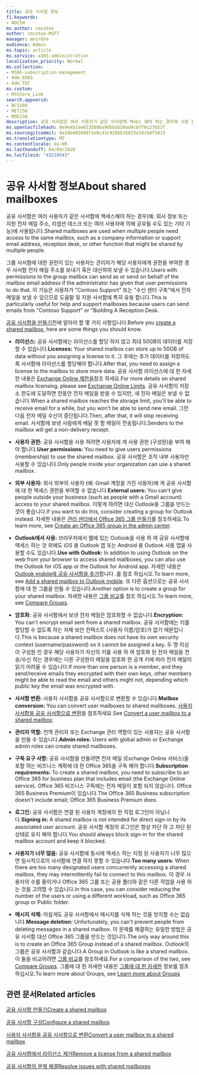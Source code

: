 ```yaml
---
title: 공유 사서함 정보
f1.keywords:
- NOCSH
ms.author: cmcatee
author: cmcatee-MSFT
manager: mnirkhe
audience: Admin
ms.topic: article
ms.service: o365-administration
localization_priority: Normal
ms.collection:
- M365-subscription-management
- Adm_O365
- Adm_TOC
ms.custom:
- MSStore_Link
search.appverid:
- BCS160
- MET150
- MOE150
description: 공유 사서함은 여러 사용자가 같은 사서함에 액세스 해야 하는 경우에 사용 됩니다. 공유 사서함을 만들기 전에 알아야 할 사항에 대해 알아봅니다.
ms.openlocfilehash: 8e9e4b1ae0235886a9dbb5b39ad4c0f78c27b53f
ms.sourcegitcommit: 4a34b48584071e0c43c920bb35025e34cb4f5d15
ms.translationtype: MT
ms.contentlocale: ko-KR
ms.lasthandoff: 04/09/2020
ms.locfileid: "43210543"
---
```

# <a name="about-shared-mailboxes"></a><span data-ttu-id="708ca-104">공유 사서함 정보</span><span class="sxs-lookup"><span data-stu-id="708ca-104">About shared mailboxes</span></span>

<span data-ttu-id="708ca-105">공유 사서함은 여러 사용자가 같은 사서함에 액세스해야 하는 경우(예: 회사 정보 또는 지원 전자 메일 주소, 리셉션 데스크 또는 여러 사용자에 의해 공유될 수도 있는 기타 기능)에 사용됩니다.</span><span class="sxs-lookup"><span data-stu-id="708ca-105">Shared mailboxes are used when multiple people need access to the same mailbox, such as a company information or support email address, reception desk, or other function that might be shared by multiple people.</span></span>

<span data-ttu-id="708ca-106">그룹 사서함에 대한 권한이 있는 사용자는 관리자가 해당 사용자에게 권한을 부여한 경우 사서함 전자 메일 주소를 보내기 혹은 대신하여 보낼 수 있습니다.</span><span class="sxs-lookup"><span data-stu-id="708ca-106">Users with permissions to the group mailbox can send as or send on behalf of the mailbox email address if the administrator has given that user permissions to do that.</span></span> <span data-ttu-id="708ca-107">이 기능은 사용자가 "Contoso Support" 또는 "수신 센터 구축"에서 전자 메일을 보낼 수 있으므로 도움말 및 지원 사서함에 특히 유용 합니다.</span><span class="sxs-lookup"><span data-stu-id="708ca-107">This is particularly useful for help and support mailboxes because users can send emails from "Contoso Support" or "Building A Reception Desk.</span></span>

<span data-ttu-id="708ca-108">[공유 사서함을 만들기](create-a-shared-mailbox.md)전에 알아야 할 몇 가지 사항입니다.</span><span class="sxs-lookup"><span data-stu-id="708ca-108">Before you [create a shared mailbox](create-a-shared-mailbox.md), here are some things you should know.</span></span>

- <span data-ttu-id="708ca-109">**라이선스:** 공유 사서함에는 라이선스를 할당 하지 않고 최대 50GB의 데이터를 저장할 수 있습니다.</span><span class="sxs-lookup"><span data-stu-id="708ca-109">**Licenses:** Your shared mailbox can store up to 50GB of data without you assigning a license to it.</span></span> <span data-ttu-id="708ca-110">그 후에는 추가 데이터를 저장하도록 사서함에 라이선스를 할당해야 합니다.</span><span class="sxs-lookup"><span data-stu-id="708ca-110">After that, you need to assign a license to the mailbox to store more data.</span></span> <span data-ttu-id="708ca-111">공유 사서함 라이선스에 대 한 자세한 내용은 [Exchange Online 제한을](https://technet.microsoft.com/library/exchange-online-limits.aspx#StorageLimits)참조 하세요.</span><span class="sxs-lookup"><span data-stu-id="708ca-111">For more details on shared mailbox licensing, please see [Exchange Online Limits](https://technet.microsoft.com/library/exchange-online-limits.aspx#StorageLimits).</span></span> <span data-ttu-id="708ca-112">공유 사서함이 저장소 한도에 도달하면 한동안 전자 메일을 받을 수 있지만, 새 전자 메일은 보낼 수 없습니다.</span><span class="sxs-lookup"><span data-stu-id="708ca-112">When a shared mailbox reaches the storage limit, you'll be able to receive email for a while, but you won't be able to send new email.</span></span> <span data-ttu-id="708ca-113">그런 다음 전자 메일 수신이 중단됩니다.</span><span class="sxs-lookup"><span data-stu-id="708ca-113">Then, after that, it will stop receiving email.</span></span> <span data-ttu-id="708ca-114">사서함에 보낸 사람에게 배달 못 함 메일이 전송됩니다.</span><span class="sxs-lookup"><span data-stu-id="708ca-114">Senders to the mailbox will get a non-delivery receipt.</span></span>

- <span data-ttu-id="708ca-115">**사용자 권한:** 공유 사서함을 사용 하려면 사용자에 게 사용 권한 (구성원)을 부여 해야 합니다.</span><span class="sxs-lookup"><span data-stu-id="708ca-115">**User permissions:** You need to give users permissions (membership) to use the shared mailbox.</span></span> <span data-ttu-id="708ca-116">공유 사서함은 조직 내부 사용자만 사용할 수 있습니다.</span><span class="sxs-lookup"><span data-stu-id="708ca-116">Only people inside your organization can use a shared mailbox.</span></span>

- <span data-ttu-id="708ca-117">**외부 사용자:** 회사 외부의 사용자 (예: Gmail 계정을 가진 사용자)에 게 공유 사서함에 대 한 액세스 권한을 부여할 수 없습니다.</span><span class="sxs-lookup"><span data-stu-id="708ca-117">**External users:** You can't give people outside your business (such as people with a Gmail account) access to your shared mailbox.</span></span> <span data-ttu-id="708ca-118">이렇게 하려면 대신 Outlook용 그룹을 만드는 것이 좋습니다.</span><span class="sxs-lookup"><span data-stu-id="708ca-118">If you want to do this, consider creating a group for Outlook instead.</span></span> <span data-ttu-id="708ca-119">자세한 내용은 [관리 센터에서 Office 365 그룹 만들기](../create-groups/create-groups.md)를 참조하세요.</span><span class="sxs-lookup"><span data-stu-id="708ca-119">To learn more, see [Create an Office 365 group in the admin center](../create-groups/create-groups.md).</span></span>

-  <span data-ttu-id="708ca-120">**Outlook에서 사용:** 브라우저에서 웹에 있는 Outlook을 사용 하 여 공유 사서함에 액세스 하는 것 외에도 iOS 용 Outlook 앱 또는 Android 용 Outlook 사용 앱을 사용할 수도 있습니다.</span><span class="sxs-lookup"><span data-stu-id="708ca-120">**Use with Outlook:** In addition to using Outlook on the web from your browser to access shared mailboxes, you can also use the Outlook for iOS app or the Outlook for Android app.</span></span> <span data-ttu-id="708ca-121">자세한 내용은 <a href="https://support.office.com/article/f866242c-81b2-472e-8776-6c49c5473c9f" target="_blank">Outlook mobile에 공유 사서함을 추가</a>합니다 .를 참조 하십시오.</span><span class="sxs-lookup"><span data-stu-id="708ca-121">To learn more, see <a href="https://support.office.com/article/f866242c-81b2-472e-8776-6c49c5473c9f" target="_blank">Add a shared mailbox to Outlook mobile</a>.</span></span> <span data-ttu-id="708ca-122">또 다른 옵션으로는 공유 사서함에 대 한 그룹을 만들 수 있습니다.</span><span class="sxs-lookup"><span data-stu-id="708ca-122">Another option is to create a group for your shared mailbox.</span></span> <span data-ttu-id="708ca-123">자세한 내용은 [그룹 비교](../create-groups/compare-groups.md)를 참조 하십시오.</span><span class="sxs-lookup"><span data-stu-id="708ca-123">To learn more, see [Compare Groups](../create-groups/compare-groups.md).</span></span>  

- <span data-ttu-id="708ca-124">**암호화:** 공유 사서함에서 보낸 전자 메일은 암호화할 수 없습니다.</span><span class="sxs-lookup"><span data-stu-id="708ca-124">**Encryption:** You can't encrypt email sent from a shared mailbox.</span></span> <span data-ttu-id="708ca-125">공유 사서함에는 키를 할당할 수 없도록 하는 자체 보안 컨텍스트 (사용자 이름/암호)가 없기 때문입니다.</span><span class="sxs-lookup"><span data-stu-id="708ca-125">This is because a shared mailbox does not have its own security context (username/password) so it cannot be assigned a key.</span></span> <span data-ttu-id="708ca-126">두 명 이상이 구성원 인 경우 해당 사용자가 자신의 키를 사용 하 여 암호화 된 전자 메일을 전송/수신 하는 경우에는 다른 구성원이 메일을 암호화 한 공개 키에 따라 전자 메일이 읽기 어려울 수 있습니다.</span><span class="sxs-lookup"><span data-stu-id="708ca-126">If more than one person is a member, and they send/receive emails they encrypted with their own keys, other members might be able to read the email and others might not, depending which public key the email was encrypted with.</span></span>

- <span data-ttu-id="708ca-127">**사서함 변환:** 사용자 사서함을 공유 사서함으로 변환할 수 있습니다.</span><span class="sxs-lookup"><span data-stu-id="708ca-127">**Mailbox conversion:** You can convert user mailboxes to shared mailboxes.</span></span> <span data-ttu-id="708ca-128">[사용자 사서함을 공유 사서함으로 변환](convert-user-mailbox-to-shared-mailbox.md)을 참조하세요.</span><span class="sxs-lookup"><span data-stu-id="708ca-128">See [Convert a user mailbox to a shared mailbox](convert-user-mailbox-to-shared-mailbox.md).</span></span>

- <span data-ttu-id="708ca-129">**관리자 역할:** 전역 관리자 또는 Exchange 관리 역할이 있는 사용자는 공유 사서함을 만들 수 있습니다.</span><span class="sxs-lookup"><span data-stu-id="708ca-129">**Admin roles:** Users with global admin or Exchange admin roles can create shared mailboxes.</span></span>

- <span data-ttu-id="708ca-130">**구독 요구 사항:** 공유 사서함을 만들려면 전자 메일 (Exchange Online 서비스)을 포함 하는 비즈니스 계획에 대 한 Office 365을 구독 해야 합니다.</span><span class="sxs-lookup"><span data-stu-id="708ca-130">**Subscription requirements:** To create a shared mailbox, you need to subscribe to an Office 365 for business plan that includes email (the Exchange Online service).</span></span> <span data-ttu-id="708ca-131">Office 365 비즈니스 구독에는 전자 메일이 포함 되지 않습니다. Office 365 Business Premium이 있습니다.</span><span class="sxs-lookup"><span data-stu-id="708ca-131">The Office 365 Business subscription doesn't include email; Office 365 Business Premium does.</span></span>

- <span data-ttu-id="708ca-132">**로그인:** 공유 사서함은 연결 된 사용자 계정에의 한 직접 로그인이 아닙니다.</span><span class="sxs-lookup"><span data-stu-id="708ca-132">**Signing in:** A shared mailbox is not intended for direct sign-in by its associated user account.</span></span> <span data-ttu-id="708ca-133">공유 사서함 계정의 로그인은 항상 차단 하 고 차단 된 상태로 유지 해야 합니다.</span><span class="sxs-lookup"><span data-stu-id="708ca-133">You should always block sign-in for the shared mailbox account and keep it blocked.</span></span>

- <span data-ttu-id="708ca-134">**사용자가 너무 많음:** 공유 사서함에 동시에 액세스 하는 지정 된 사용자가 너무 많으면 일시적으로이 사서함에 연결 하지 못할 수 있습니다.</span><span class="sxs-lookup"><span data-stu-id="708ca-134">**Too many users:** When there are too many designated users concurrently accessing a shared mailbox, they may intermittently fail to connect to this mailbox.</span></span> <span data-ttu-id="708ca-135">이 경우 사용자의 수를 줄이거나 Office 365 그룹 또는 공용 폴더와 같은 다른 작업을 사용 하는 것을 고려할 수 있습니다.</span><span class="sxs-lookup"><span data-stu-id="708ca-135">In this case, you can consider reducing the number of the users or using a different workload, such as Office 365 group or Public folder.</span></span>

- <span data-ttu-id="708ca-136">**메시지 삭제:** 아쉽게도 공유 사서함에서 메시지를 삭제 하는 것을 방지할 수는 없습니다.</span><span class="sxs-lookup"><span data-stu-id="708ca-136">**Message deletion:** Unfortunately, you can't prevent people from deleting messages in a shared mailbox.</span></span> <span data-ttu-id="708ca-137">이 문제를 해결하는 유일한 방법은 공유 사서함 대신 Office 365 그룹을 만드는 것입니다.</span><span class="sxs-lookup"><span data-stu-id="708ca-137">The only way around this is to create an Office 365 Group instead of a shared mailbox.</span></span> <span data-ttu-id="708ca-138">Outlook의 그룹은 공유 사서함과 같습니다.</span><span class="sxs-lookup"><span data-stu-id="708ca-138">A Group in Outlook is like a shared mailbox.</span></span> <span data-ttu-id="708ca-139">이 둘을 비교하려면 [그룹 비교](../create-groups/compare-groups.md)를 참조하세요.</span><span class="sxs-lookup"><span data-stu-id="708ca-139">For a comparison of the two, see [Compare Groups](../create-groups/compare-groups.md).</span></span> <span data-ttu-id="708ca-140">그룹에 대 한 자세한 내용은 [그룹에 대 한 자세한](https://support.office.com/article/b565caa1-5c40-40ef-9915-60fdb2d97fa2.aspx) 정보를 참조 하십시오.</span><span class="sxs-lookup"><span data-stu-id="708ca-140">To learn more about Groups, see [Learn more about Groups](https://support.office.com/article/b565caa1-5c40-40ef-9915-60fdb2d97fa2.aspx)</span></span>

## <a name="related-articles"></a><span data-ttu-id="708ca-141">관련 문서</span><span class="sxs-lookup"><span data-stu-id="708ca-141">Related articles</span></span>

[<span data-ttu-id="708ca-142">공유 사서함 만들기</span><span class="sxs-lookup"><span data-stu-id="708ca-142">Create a shared mailbox</span></span>](create-a-shared-mailbox.md)

[<span data-ttu-id="708ca-143">공유 사서함 구성</span><span class="sxs-lookup"><span data-stu-id="708ca-143">Configure a shared mailbox</span></span>](configure-a-shared-mailbox.md)

[<span data-ttu-id="708ca-144">사용자 사서함을 공유 사서함으로 변환</span><span class="sxs-lookup"><span data-stu-id="708ca-144">Convert a user mailbox to a shared mailbox</span></span>](convert-user-mailbox-to-shared-mailbox.md)

[<span data-ttu-id="708ca-145">공유 사서함에서 라이선스 제거</span><span class="sxs-lookup"><span data-stu-id="708ca-145">Remove a license from a shared mailbox</span></span>](remove-license-from-shared-mailbox.md)

[<span data-ttu-id="708ca-146">공유 사서함의 문제 해결</span><span class="sxs-lookup"><span data-stu-id="708ca-146">Resolve issues with shared mailboxes</span></span>](resolve-issues-with-shared-mailboxes.md)
